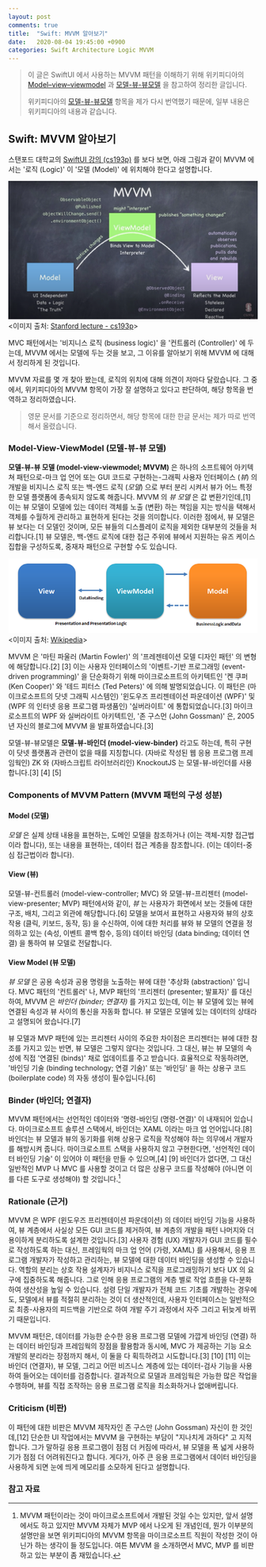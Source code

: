 ```yaml
---
layout: post
comments: true
title:  "Swift: MVVM 알아보기"
date:   2020-08-04 19:45:00 +0900
categories: Swift Architecture Logic MVVM
---
```


> 이 글은 SwiftUI 에서 사용하는 MVVM 패턴을 이해하기 위해 위키피디아의 [Model–view–viewmodel](https://en.wikipedia.org/wiki/Model–view–viewmodel) 과 [모델-뷰-뷰모델](https://ko.wikipedia.org/wiki/모델-뷰-뷰모델) 을 참고하여 정리한 글입니다.
>
> 위키피디아의 [모델-뷰-뷰모델](https://ko.wikipedia.org/wiki/모델-뷰-뷰모델) 항목을 제가 다시 번역했기 때문에, 일부 내용은 위키피디아의 내용과 같습니다.

## Swift: MVVM 알아보기

스탠포드 대학교의 [SwiftUI 강의 (cs193p)](https://cs193p.sites.stanford.edu) 를 보다 보면, 아래 그림과 같이 MVVM 에서는 '로직 (Logic)' 이 '모델 (Model)' 에 위치해야 한다고 설명합니다.

![MVVM](/assets/Swift/Pattern/MVVM-cs193p-2020.png)
<이미지 출처: [Stanford lecture - cs193p](https://cs193p.sites.stanford.edu)>

MVC 패턴에서는 '비지니스 로직 (business logic)' 을 '컨트롤러 (Controller)' 에 두는데, MVVM 에서는 모델에 두는 것을 보고, 그 이유를 알아보기 위해 MVVM 에 대해서 정리하게 된 것입니다.

MVVM 자료를 몇 개 찾아 봤는데, 로직의 위치에 대해 의견이 저마다 달랐습니다. 그 중에서, 위키피디아의 MVVM 항목이 가장 잘 설명하고 있다고 판단하여, 해당 항목을 번역하고 정리하였습니다.

> 영문 문서를 기준으로 정리하면서, 해당 항목에 대한 한글 문서는 제가 따로 번역해서 올렸습니다.

### Model-View-ViewModel (모델-뷰-뷰 모델)

**모델-뷰-뷰 모델 (model-view-viewmodel; MVVM)** 은 하나의 소프트웨어 아키텍쳐 패턴으로-마크 업 언어 또는 GUI 코드로 구현하는-그래픽 사용자 인터페이스 (_뷰_) 의 개발을 비지니스 로직 또는 백-엔드 로직 (_모델_) 으로 부터 분리 시켜서 뷰가 어느 특정한 모델 플랫폼에 종속되지 않도록 해줍니다. MVVM 의 _뷰 모델_ 은 값 변환기인데,[1] 이는 뷰 모델이 모델에 있는 데이터 객체를 노출 (변환) 하는 책임을 지는 방식을 택해서 객체를 수월하게 관리하고 표현하게 된다는 것을 의미합니다. 이러한 점에서, 뷰 모델은 뷰 보다는 더 모델인 것이며, 모든 뷰들의 디스플레이 로직을 제외한 대부분의 것들을 처리합니다.[1] 뷰 모델은, 백-엔드 로직에 대한 접근 주위에 뷰에서 지원하는 유즈 케이스 집합을 구성하도록, 중재자 패턴으로 구현할 수도 있습니다.

![MVVM](/assets/Swift/Pattern/MVVM-wikipedia.png)
<이미지 출처: [Wikipedia](https://en.wikipedia.org/wiki/Model–view–viewmodel)>

MVVM 은 '마틴 파울러 (Martin Fowler)' 의 '프레젠테이션 모델 디자인 패턴' 의 변형에 해당합니다.[2] [3] 이는 사용자 인터페이스의 '이벤트-기반 프로그래밍 (event-driven programming)' 을 단순화하기 위해 마이크로소프트의 아키텍트인 '켄 쿠퍼 (Ken Cooper)' 와 '테드 피터스 (Ted Peters)' 에 의해 발명되었습니다. 이 패턴은 (마이크로소프트의 닷넷 그래픽 시스템인) '윈도우즈 프리젠테이션 파운데이션 (WPF)' 및 (WPF 의 인터넷 응용 프로그램 파생품인) '실버라이트' 에 통합되었습니다.[3] 마이크로소프트의 WPF 와 실버라이트 아키텍트인, '존 구스먼 (John Gossman)' 은, 2005년 자신의 블로그에 MVVM 을 발표하였습니다.[3]

모델-뷰-뷰모델은 **모델-뷰-바인더 (model-view-binder)** 라고도 하는데, 특히 구현이 닷넷 플랫폼과 관련이 없을 때를 지칭합니다. (자바로 작성된 웹 응용 프로그램 프레임웍인) ZK 와 (자바스크립트 라이브러리인) KnockoutJS 는 모델-뷰-바인더를 사용합니다.[3] [4] [5]

### Components of MVVM Pattern (MVVM 패턴의 구성 성분)

#### Model (모델)

_모델_ 은 실제 상태 내용을 표현하는, 도메인 모델을 참조하거나 (이는 객체-지향 접근법이라 합니다), 또는 내용을 표현하는, 데이터 접근 계층을 참조합니다. (이는 데이터-중심 접근법이라 합니다).

#### View (뷰)

모델-뷰-컨트롤러 (model-view-controller; MVC) 와 모델-뷰-프리젠터 (model-view-presenter; MVP) 패턴에서와 같이, _뷰_ 는 사용자가 화면에서 보는 것들에 대한 구조, 배치, 그리고 외관에 해당합니다.[6] 모델을 보여서 표현하고 사용자와 뷰의 상호 작용 (클릭, 키보드, 동작, 등) 을 수신하여, 이에 대한 처리를 뷰와 뷰 모델의 연결을 정의하고 있는 (속성, 이벤트 콜백 함수, 등의) 데이터 바인딩 (data binding; 데이터 연결) 을 통하여 뷰 모델로 전달합니다.

#### View Model (뷰 모델)

_뷰 모델_ 은 공용 속성과 공용 명령을 노출하는 뷰에 대한 '추상화 (abstraction)' 입니다. MVC 패턴의 '컨트롤러' 나, MVP 패턴의 '프리젠터 (presenter; 발표자)' 를 대신하여, MVVM 은 _바인더 (binder; 연결자)_ 를 가지고 있는데, 이는 뷰 모델에 있는 뷰에 연결된 속성과 뷰 사이의 통신을 자동화 합니다. 뷰 모델은 모델에 있는 데이터의 상태라고 설명되어 왔습니다.[7]

뷰 모델과 MVP 패턴에 있는 프리젠터 사이의 주요한 차이점은 프리젠터는 뷰에 대한 참조를 가지고 있는 반면, 뷰 모델은 그렇지 않다는 것입니다. 그 대신, 뷰는 뷰 모델의 속성에 직접 '연결된 (binds)' 채로 업데이트를 주고 받습니다. 효율적으로 작동하려면, '바인딩 기술 (binding technology; 연결 기술)' 또는 '바인딩' 을 하는 상용구 코드 (boilerplate code) 의 자동 생성이 필수입니다.[6]

### Binder (바인더; 연결자)

MVVM 패턴에서는 선언적인 데이터와 '명령-바인딩 (명령-연결)' 이 내재되어 있습니다. 마이크로소프트 솔루션 스택에서, 바인더는 XAML 이라는 마크 업 언어입니다.[8] 바인더는 뷰 모델과 뷰의 동기화를 위해 상용구 로직을 작성해야 하는 의무에서 개발자를 해방시켜 줍니다. 마이크로소프트 스택을 사용하지 않고 구현한다면, '선언적인 데이터 바인딩 기술' 이 있어야 이 패턴을 만들 수 있으며,[4] [9] 바인더가 없다면, 그 대신 일반적인 MVP 나 MVC 를 사용할 것이고 더 많은 상용구 코드를 작성해야 (아니면 이를 다른 도구로 생성해야) 할 것입니다.[^microsoft]

### Rationale (근거)

MVVM 은 WPF (윈도우즈 프리젠테이션 파운데이션) 의 데이터 바인딩 기능을 사용하여, 뷰 계층에서 사실상 모든 GUI 코드를 제거하여, 뷰 계층의 개발을 패턴 나머지와 더 용이하게 분리하도록 설계한 것입니다.[3] 사용자 경험 (UX) 개발자가 GUI 코드를 필수로 작성하도록 하는 대신, 프레임웍의 마크 업 언어 (가령, XAML) 를 사용해서, 응용 프로그램 개발자가 작성하고 관리하는, 뷰 모델에 대한 데이터 바인딩을 생성할 수 있습니다. 역할의 분리는 상호 작용 설계자가 비지니스 로직을 프로그래밍하기 보다 UX 의 요구에 집중하도록 해줍니다. 그로 인해 응용 프로그램의 계층 별로 작업 흐름을 다-분화하여 생산성을 높일 수 있습니다. 설령 단일 개발자가 전체 코드 기초를 개발하는 경우에도, 모델에서 뷰를 적절히 분리하는 것이 더 생산적인데, 사용자 인터페이스는 일반적으로 최종-사용자의 피드백을 기반으로 하여 개발 주기 과정에서 자주 그리고 뒤늦게 바뀌기 때문입니다.

MVVM 패턴은, 데이터를 가능한 순수한 응용 프로그램 모델에 가깝게 바인딩 (연결) 하는 데이터 바인딩과 프레임웍의 장점을 활용함과 동시에, MVC 가 제공하는 기능 요소 개발의 분리라는 장점까지 해서, 이 둘을 다 획득하려고 시도합니다.[3] [10] [11] 이는 바인더 (연결자), 뷰 모델, 그리고 어떤 비즈니스 계층에 있는 데이터-검사 기능을 사용하여 들어오는 데이터를 검증합니다. 결과적으로 모델과 프레임웍은 가능한 많은 작업을 수행하며, 뷰를 직접 조작하는 응용 프로그램 로직을 최소화하거나 없애버립니다.

### Criticism (비판)

이 패턴에 대한 비판은 MVVM 제작자인 존 구스만 (John Gossman) 자신이 한 것인데,[12] 단순한 UI 작업에서는 MVVM 을 구현하는 부담이 "지나치게 과하다" 고 지적합니다. 그가 말하길 응용 프로그램이 점점 더 커짐에 따라서, 뷰 모델을 폭 넓게 사용하기가 점점 더 어려워진다고 합니다. 게다가, 아주 큰 응용 프로그램에서 데이터 바인딩을 사용하게 되면 눈에 띄게 메모리를 소모하게 된다고 설명합니다.

### 참고 자료

[^microsoft]: MVVM 패턴이라는 것이 마이크로소프트에서 개발된 것일 수는 있지만, 앞서 설명에서도 하고 있지만 MVVM 자체가 MVP 에서 나오게 된 개념인데, 뭔가 이부분의 설명만을 보면 위키피디아의 MVVM 항목을 마이크로소프트 직원이 작성한 것이 아닌가 하는 생각이 들 정도입니다. 여튼 MVVM 을 소개하면서 MVC, MVP 를 비판하고 있는 부분이 좀 재밌습니다.
